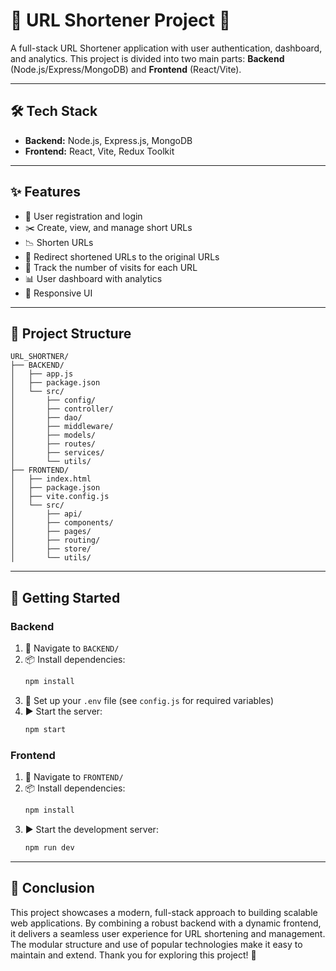 # 🚀 URL Shortener Project 🔗

A full-stack URL Shortener application with user authentication, dashboard, and analytics. This project is divided into two main parts: **Backend** (Node.js/Express/MongoDB) and **Frontend** (React/Vite).

---

## 🛠️ Tech Stack

- **Backend:** Node.js, Express.js, MongoDB
- **Frontend:** React, Vite, Redux Toolkit

---

## ✨ Features
- 👤 User registration and login
- ✂️ Create, view, and manage short URLs
- 📉 Shorten URLs
- 🔁 Redirect shortened URLs to the original URLs
- 🔢 Track the number of visits for each URL
- 📊 User dashboard with analytics
- 📱 Responsive UI

---

## 📁 Project Structure

```
URL_SHORTNER/
├── BACKEND/
│   ├── app.js
│   ├── package.json
│   └── src/
│       ├── config/
│       ├── controller/
│       ├── dao/
│       ├── middleware/
│       ├── models/
│       ├── routes/
│       ├── services/
│       └── utils/
├── FRONTEND/
│   ├── index.html
│   ├── package.json
│   ├── vite.config.js
│   └── src/
│       ├── api/
│       ├── components/
│       ├── pages/
│       ├── routing/
│       ├── store/
│       └── utils/
```

---

## 🚦 Getting Started

### Backend
1. 📂 Navigate to `BACKEND/`
2. 📦 Install dependencies:
   ```sh
   npm install
   ```
3. 📝 Set up your `.env` file (see `config.js` for required variables)
4. ▶️ Start the server:
   ```sh
   npm start
   ```

### Frontend
1. 📂 Navigate to `FRONTEND/`
2. 📦 Install dependencies:
   ```sh
   npm install
   ```
3. ▶️ Start the development server:
   ```sh
   npm run dev
   ```

---

## 🌟 Conclusion

This project showcases a modern, full-stack approach to building scalable web applications. By combining a robust backend with a dynamic frontend, it delivers a seamless user experience for URL shortening and management. The modular structure and use of popular technologies make it easy to maintain and extend. Thank you for exploring this project! 🚀
